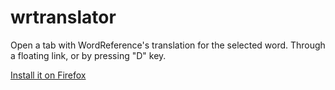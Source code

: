 wrtranslator
============

Open a tab with WordReference&#39;s translation for the selected word. Through a floating link, or by pressing &quot;D&quot; key.

[Install it on Firefox](https://addons.mozilla.org/en-US/firefox/addon/wordreference-translator/)
